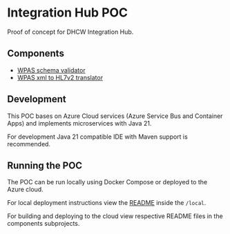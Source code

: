 # Integration Hub POC

Proof of concept for DHCW Integration Hub.

## Components

- [WPAS schema validator](./wpas-validator/README.md)
- [WPAS xml to HL7v2 translator](./wpas-hl7-translator/README.md)

## Development

This POC bases on Azure Cloud services (Azure Service Bus and Container Apps) and implements microservices with Java 21.

For development Java 21 compatible IDE with Maven support is recommended.

## Running the POC

The POC can be run locally using Docker Compose or deployed to the Azure cloud.

For local deployment instructions view the [README](./local/README.md) inside the `/local`.

For building and deploying to the cloud view respective README files in the components subprojects.

